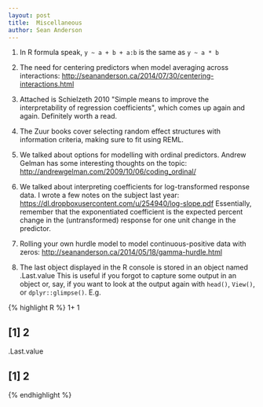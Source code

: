 ```yaml
---
layout: post
title:  Miscellaneous
author: Sean Anderson
---
```


1. In R formula speak, `y ~ a + b + a:b` is the same as `y ~ a * b`

2. The need for centering predictors when model averaging across interactions:
<http://seananderson.ca/2014/07/30/centering-interactions.html>

3. Attached is Schielzeth 2010 "Simple means to improve the interpretability of regression coefficients", which comes up again and again. Definitely worth a read.

4. The Zuur books cover selecting random effect structures with information criteria, making sure to fit using REML.

5. We talked about options for modelling with ordinal predictors. Andrew Gelman has some interesting thoughts on the topic:
<http://andrewgelman.com/2009/10/06/coding_ordinal/>

6. We talked about interpreting coefficients for log-transformed response data. I wrote a few notes on the subject last year:
<https://dl.dropboxusercontent.com/u/254940/log-slope.pdf>
Essentially, remember that the exponentiated coefficient is the expected percent change in the (untransformed) response for one unit change in the predictor.

7. Rolling your own hurdle model to model continuous-positive data with zeros:
<http://seananderson.ca/2014/05/18/gamma-hurdle.html>

8. The last object displayed in the R console is stored in an object named .Last.value  This is useful if you forgot to capture some output in an object or, say, if you want to look at the output again with `head()`, `View()`, or `dplyr::glimpse()`. E.g.

{% highlight R %}
1+ 1
## [1] 2
.Last.value
## [1] 2
{% endhighlight %}
